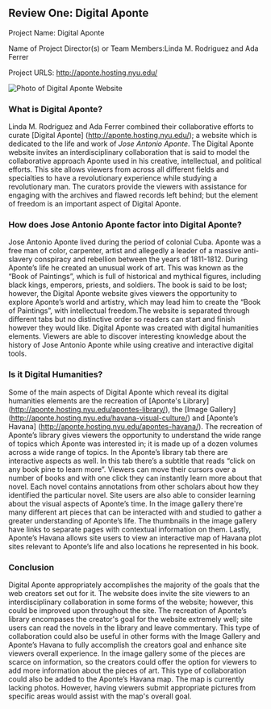 ## Review One: Digital Aponte 

Project Name: Digital Aponte

Name of Project Director(s) or Team Members:Linda M. Rodriguez and Ada Ferrer

Project URLS: http://aponte.hosting.nyu.edu/

![Photo of Digital Aponte Website](https://jereeemiaah.github.io/Jeremiah-L.-Bethea/images/AponteReviewCover.jpeg)

### What is Digital Aponte?

Linda M. Rodriguez and Ada Ferrer combined their collaborative efforts to curate [Digital Aponte] (http://aponte.hosting.nyu.edu/); a website which is dedicated to the life and work of _Jose Antonio Aponte_. The Digital Aponte website invites an interdisciplinary collaboration that is said to model the collaborative approach Aponte used in his creative, intellectual, and political efforts. This site allows viewers from across all different fields and specialties to have a revolutionary experience while studying a revolutionary man. The curators provide the viewers with assistance for engaging with the archives and flawed records left behind; but the element of freedom is an important aspect of Digital Aponte.

### How does Jose Antonio Aponte factor into Digital Aponte?

Jose Antonio Aponte lived during the period of colonial Cuba. Aponte was a free man of color, carpenter, artist and allegedly a leader of a massive anti-slavery conspiracy and rebellion between the years of 1811-1812. During Aponte’s life he created an unusual work of art. This was known as the “Book of Paintings”, which is full  of historical and mythical figures, including black kings, emperors, priests, and soldiers. The book is said to be lost; however, the Digital Aponte website gives viewers the opportunity to explore Aponte’s world and artistry, which may lead him to create the  “Book of Paintings”, with intellectual freedom.The website is separated through different tabs but no distinctive order so readers can start and finish however they would like. Digital Aponte was created with digital humanities elements. Viewers are able to discover interesting knowledge about the history of Jose Antonio Aponte while using creative and interactive digital tools. 

### Is it Digital Humanities?

Some of the main aspects of Digital Aponte which reveal its digital humanities elements are the recreation of [Aponte's Library] (http://aponte.hosting.nyu.edu/apontes-library/), the [Image Gallery] (http://aponte.hosting.nyu.edu/havana-visual-culture/) and [Aponte’s Havana] (http://aponte.hosting.nyu.edu/apontes-havana/). The recreation of Aponte’s library gives viewers the opportunity to understand the wide range of topics which Aponte was interested in; it is made up of a dozen volumes across a wide range of topics. In the Aponte’s library tab there are interactive aspects as well. In this tab there’s a subtitle that reads “click on any book pine to learn more”. Viewers can move their cursors over a number of books and with one click they can instantly learn more about that novel. Each novel contains annotations from other scholars about how they identified the particular novel. Site users are also able to consider learning about the visual aspects of Aponte’s time. In the image gallery there're many different art pieces that can be interacted with and studied to gather a greater understanding of Aponte’s life. The thumbnails in the image gallery have links to separate pages with contextual information on them. Lastly, Aponte’s Havana allows site users to view an interactive map of Havana plot sites relevant to Aponte’s life and also locations he represented in his book. 

### Conclusion

Digital Aponte appropriately accomplishes the majority of the goals that the web creators set out for it.  The website does invite the site viewers to an interdisciplinary collaboration in some forms of the website; however, this could be improved upon throughout the site. The recreation of Aponte’s library encompases the creator's goal for the website extremely well; site users can read the novels in the library and leave commentary. This type of collaboration could also be useful in other forms with the Image Gallery and Aponte’s Havana to fully accomplish the creators goal and enhance site viewers overall experience. In the image gallery some of the pieces are scarce on information, so the creators could offer the option for viewers to add more information about the pieces of art. This type of collaboration could also be added to the Aponte’s Havana map. The map is currently lacking photos. However, having viewers submit appropriate pictures from specific areas would assist with the map's overall goal. 
